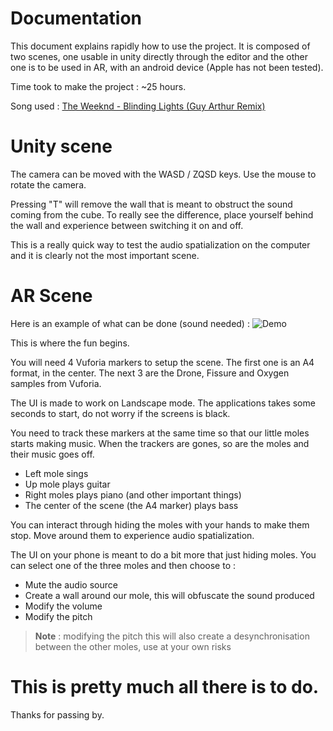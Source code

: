 
# Documentation
This document explains rapidly how to use the project. It is composed of two scenes, one usable in unity directly through the editor and the other one is to be used in AR, with an android device (Apple has not been tested).

Time took to make the project : ~25 hours.

Song used : [The Weeknd - Blinding Lights (Guy Arthur Remix)](https://www.youtube.com/watch?v=Ll1BPWvN044)

# Unity scene
The camera can be moved with the WASD / ZQSD keys. Use the mouse to rotate the camera.

Pressing "T" will remove the wall that is meant to obstruct the sound coming from the cube. To really see the difference, place yourself behind the wall and experience between switching it on and off.

This is a really quick way to test the audio spatialization on the computer and it is clearly not the most important scene.

# AR Scene

Here is an example of what can be done (sound needed) :
![Demo](https://github.com/TotallyNotAB0t/XRSound/assets/85309955/c2e83adc-1d4b-4fca-8b5f-7c2397fb8b5f)

This is where the fun begins.

You will need 4 Vuforia markers to setup the scene. The first one is an A4 format, in the center.
The next 3 are the Drone, Fissure and Oxygen samples from Vuforia.

The UI is made to work on Landscape mode. The applications takes some seconds to start, do not worry if the screens is black.

You need to track these markers at the same time so that our little moles starts making music.
When the trackers are gones, so are the moles and their music goes off.

- Left mole sings
- Up mole plays guitar
- Right moles plays piano (and other important things)
- The center of the scene (the A4 marker) plays bass

You can interact through hiding the moles with your hands to make them stop. Move around them to experience audio spatialization.

The UI on your phone is meant to do a bit more that just hiding moles. You can select one of the three moles and then choose to :

- Mute the audio source
- Create a wall around our mole, this will obfuscate the sound produced
- Modify the volume
- Modify the pitch
> **Note** : modifying the pitch this will also create a desynchronisation between the other moles, use at your own risks
# This is pretty much all there is to do.
Thanks for passing by.
